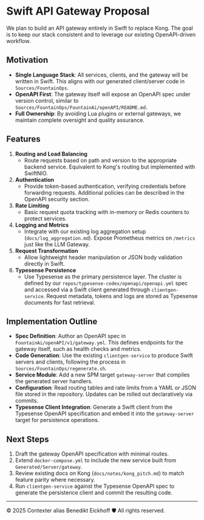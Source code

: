 # Swift API Gateway Proposal

We plan to build an API gateway entirely in Swift to replace Kong. The goal is to keep our stack consistent and to leverage our existing OpenAPI-driven workflow.

## Motivation
- **Single Language Stack**: All services, clients, and the gateway will be written in Swift. This aligns with our generated client/server code in `Sources/FountainOps`.
- **OpenAPI First**: The gateway itself will expose an OpenAPI spec under version control, similar to `Sources/FountainOps/FountainAi/openAPI/README.md`.
- **Full Ownership**: By avoiding Lua plugins or external gateways, we maintain complete oversight and quality assurance.

## Features
1. **Routing and Load Balancing**
   - Route requests based on path and version to the appropriate backend service. Equivalent to Kong's routing but implemented with SwiftNIO.
2. **Authentication**
   - Provide token-based authentication, verifying credentials before forwarding requests. Additional policies can be described in the OpenAPI security section.
3. **Rate Limiting**
   - Basic request quota tracking with in-memory or Redis counters to protect services.
4. **Logging and Metrics**
   - Integrate with our existing log aggregation setup (`docs/log_aggregation.md`). Expose Prometheus metrics on `/metrics` just like the LLM Gateway.
5. **Request Transformation**
   - Allow lightweight header manipulation or JSON body validation directly in Swift.
6. **Typesense Persistence**
   - Use Typesense as the primary persistence layer. The cluster is defined by
     our `repos/typesense-codex/openapi/openapi.yml` spec and accessed via
     a Swift client generated through `clientgen-service`. Request metadata,
     tokens and logs are stored as Typesense documents for fast retrieval.

## Implementation Outline
- **Spec Definition**: Author an OpenAPI spec in `FountainAi/openAPI/v1/gateway.yml`. This defines endpoints for the gateway itself, such as health checks and metrics.
- **Code Generation**: Use the existing `clientgen-service` to produce Swift servers and clients, following the process in `Sources/FountainOps/regenerate.sh`.
- **Service Module**: Add a new SPM target `gateway-server` that compiles the generated server handlers.
- **Configuration**: Read routing tables and rate limits from a YAML or JSON file stored in the repository. Updates can be rolled out declaratively via commits.
- **Typesense Client Integration**: Generate a Swift client from the Typesense
  OpenAPI specification and embed it into the `gateway-server` target for
  persistence operations.

## Next Steps
1. Draft the gateway OpenAPI specification with minimal routes.
2. Extend `docker-compose.yml` to include the new service built from `Generated/Server/gateway`.
3. Review existing docs on Kong (`docs/notes/kong_pitch.md`) to match feature parity where necessary.
4. Run `clientgen-service` against the Typesense OpenAPI spec to generate
   the persistence client and commit the resulting code.

---
© 2025 Contexter alias Benedikt Eickhoff 🛡️ All rights reserved.
